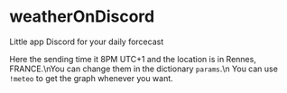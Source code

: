 # weatherOnDiscord
Little app Discord for your daily forcecast

Here the sending time it 8PM UTC+1 and the location is in Rennes, FRANCE.\nYou can change them in the dictionary `params`.\n
You can use `!meteo` to get the graph whenever you want.

